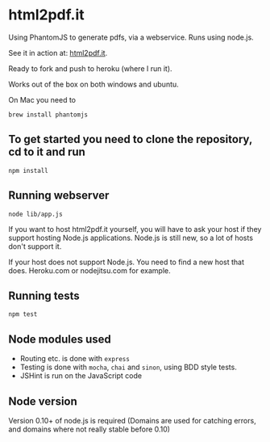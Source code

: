 html2pdf.it
===========
Using PhantomJS to generate pdfs, via a webservice. Runs using node.js.

See it in action at: [html2pdf.it](http://www.html2pdf.it).

Ready to fork and push to heroku (where I run it).

Works out of the box on both windows and ubuntu.

On Mac you need to
```
brew install phantomjs
```

To get started you need to clone the repository, cd to it and run
-----------
```
npm install
```

Running webserver
-----------
```
node lib/app.js
```

If you want to host html2pdf.it yourself, you will have to ask your host if they support hosting Node.js applications.
Node.js is still new, so a lot of hosts don't support it. 

If your host does not support Node.js. You need to find a new host
that does. Heroku.com or nodejitsu.com for example.

Running tests
-----------
```
npm test
```

Node modules used
----------------
- Routing etc. is done with `express`
- Testing is done with `mocha`, `chai` and `sinon`, using BDD style tests.
- JSHint is run on the JavaScript code

Node version
------------
Version 0.10+ of node.js is required (Domains are used for catching errors, and domains where not really stable before 0.10)
